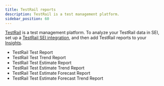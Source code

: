 ```yaml
---
title: TestRail reports
description: TestRail is a test management platform.
sidebar_position: 60
---
```


[TestRail](https://www.testrail.com/) is a test management platform. To analyze your TestRail data in SEI, set up a [TestRail SEI integration](../../sei-integrations/sei-connector-testrail.md), and then add TestRail reports to your [Insights](../../sei-insights.md).

* TestRail Test Report
* TestRail Test Trend Report
* TestRail Test Estimate Report
* TestRail Test Estimate Trend Report
* TestRail Test Estimate Forecast Report
* TestRail Test Estimate Forecast Trend Report
